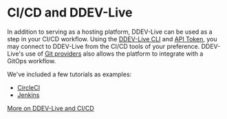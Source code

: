 # CI/CD and DDEV-Live

In addition to serving as a hosting platform, DDEV-Live can be used as a step in your CI/CD workflow. Using the [DDEV-Live CLI](https://docs.ddev.com/getting-started/#install-the-ddev-live-cli) and [API Token](https://docs.ddev.com/authentication/#authenticating-with-a-token), you may connect to DDEV-Live from the CI/CD tools of your preference. DDEV-Live's use of [Git providers](https://docs.ddev.com/providers/) also allows the platform to integrate with a GitOps workflow. 

We've included a few tutorials as examples: 

- [CircleCI](https://docs.ddev.com/circleci/)
- [Jenkins](https://docs.ddev.com/jenkins/)

[More on DDEV-Live and CI/CD](https://ddev.com/ddev-live/ci-cd/)
